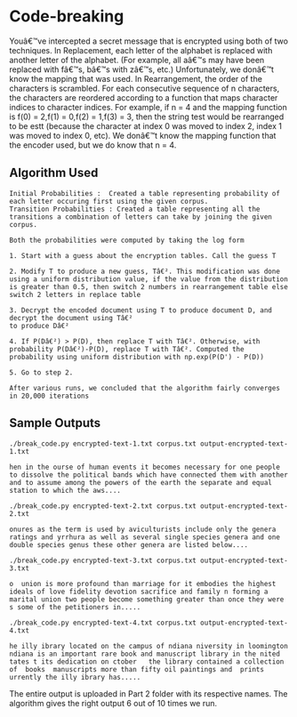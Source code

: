# Code-breaking

Youâ€™ve intercepted a secret message that is encrypted using both of two techniques. In Replacement, each letter of the alphabet is replaced with another letter of the alphabet. (For example, all aâ€™s may have been replaced with fâ€™s, bâ€™s with zâ€™s, etc.) Unfortunately, we donâ€™t know the mapping that was used. In Rearrangement, the order of the characters is scrambled. For each consecutive sequence of n characters, the characters are reordered according to a function that maps character indices to character indices. For example, if n = 4 and the mapping function is f(0) = 2,f(1) = 0,f(2) = 1,f(3) = 3, then the string test would be rearranged to be estt (because the character at index 0 was moved to index 2, index 1 was moved to index 0, etc). We donâ€™t know the mapping function that the encoder used, but we do know that n = 4.
## Algorithm Used

```
Initial Probabilities :  Created a table representing probability of each letter occuring first using the given corpus.
Transition Probabilities : Created a table representing all the transitions a combination of letters can take by joining the given corpus.

Both the probabilities were computed by taking the log form

1. Start with a guess about the encryption tables. Call the guess T

2. Modify T to produce a new guess, Tâ€². This modification was done using a uniform distribution value, if the value from the distribution is greater than 0.5, then switch 2 numbers in rearrangement table else switch 2 letters in replace table

3. Decrypt the encoded document using T to produce document D, and decrypt the document using Tâ€²
to produce Dâ€²

4. If P(Dâ€²) > P(D), then replace T with Tâ€². Otherwise, with probability P(Dâ€²)-P(D), replace T with Tâ€². Computed the probability using uniform distribution with np.exp(P(D') - P(D)) 

5. Go to step 2.

After various runs, we concluded that the algorithm fairly converges in 20,000 iterations

```

## Sample Outputs

```
./break_code.py encrypted-text-1.txt corpus.txt output-encrypted-text-1.txt

hen in the ourse of human events it becomes necessary for one people to dissolve the political bands which have connected them with another and to assume among the powers of the earth the separate and equal station to which the aws....

```

```
./break_code.py encrypted-text-2.txt corpus.txt output-encrypted-text-2.txt

onures as the term is used by aviculturists include only the genera ratings and yrrhura as well as several single species genera and one double species genus these other genera are listed below....

```

```
./break_code.py encrypted-text-3.txt corpus.txt output-encrypted-text-3.txt

o  union is more profound than marriage for it embodies the highest ideals of love fidelity devotion sacrifice and family n forming a marital union two people become something greater than once they were s some of the petitioners in.....

```

```
./break_code.py encrypted-text-4.txt corpus.txt output-encrypted-text-4.txt

he illy ibrary located on the campus of ndiana niversity in loomington ndiana is an important rare book and manuscript library in the nited tates t its dedication on ctober   the library contained a collection of  books  manuscripts more than fifty oil paintings and  prints urrently the illy ibrary has.....

```
The entire output is uploaded in Part 2 folder with its respective names. The algorithm gives the right output 6 out of 10 times we run.

